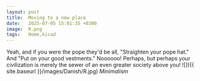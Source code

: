 ```yaml
---
layout: post
title:  Moving to a new place
date:   2025-07-05 15:01:35 +0300
image:  R.png
tags:   Home,kicad
---
```

Yeah, and if you were the pope they'd be all, "Straighten your pope hat." And "Put on your good vestments." Noooooo! Perhaps, but perhaps your civilization is merely the sewer of an even greater society above you!
![]({{ site.baseurl }}/images/Danish/R.jpg)
*Minimalism*

